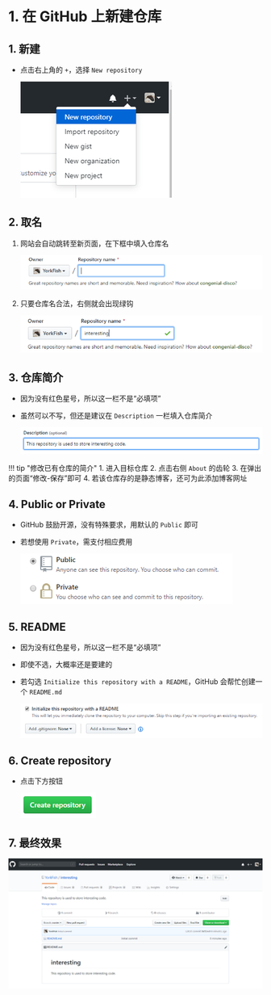 # 1. 在 GitHub 上新建仓库

## 1. 新建

- 点击右上角的 `+`，选择 `New repository`

    ![](./imgs/01-01_new_repository.png)

## 2. 取名

1. 网站会自动跳转至新页面，在下框中填入仓库名

    ![](./imgs/01-02_repository_name.png)

3. 只要仓库名合法，右侧就会出现绿钩

    ![](./imgs/01-03_repository_true_name.png)

## 3. 仓库简介

- 因为没有红色星号，所以这一栏不是“必填项”
- 虽然可以不写，但还是建议在 `Description` 一栏填入仓库简介

    ![](./imgs/01-04_description.png)

!!! tip "修改已有仓库的简介"
    1. 进入目标仓库
    2. 点击右侧 `About` 的齿轮
    3. 在弹出的页面“修改-保存”即可
    4. 若该仓库存的是静态博客，还可为此添加博客网址

## 4. Public or Private

- GitHub 鼓励开源，没有特殊要求，用默认的 `Public` 即可
- 若想使用 `Private`，需支付相应费用

    ![](./imgs/01-05_public_or_private.png)

## 5. README

- 因为没有红色星号，所以这一栏不是“必填项”
- 即使不选，大概率还是要建的
- 若勾选 `Initialize this repository with a README`，GitHub 会帮忙创建一个 `README.md`

    ![](./imgs/01-06_README.png)

## 6. Create repository

- 点击下方按钮

    ![](./imgs/01-07_create_repository.png)

## 7. 最终效果

![](./imgs/01-08_effect.png)
